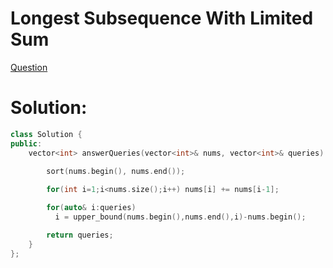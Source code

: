 # Longest Subsequence With Limited Sum
[Question](https://leetcode.com/problems/longest-subsequence-with-limited-sum/description/)

# Solution:

```cpp
class Solution {
public:
    vector<int> answerQueries(vector<int>& nums, vector<int>& queries) {
        
        sort(nums.begin(), nums.end());

        for(int i=1;i<nums.size();i++) nums[i] += nums[i-1];

        for(auto& i:queries) 
          i = upper_bound(nums.begin(),nums.end(),i)-nums.begin();

        return queries;
    }
};
```